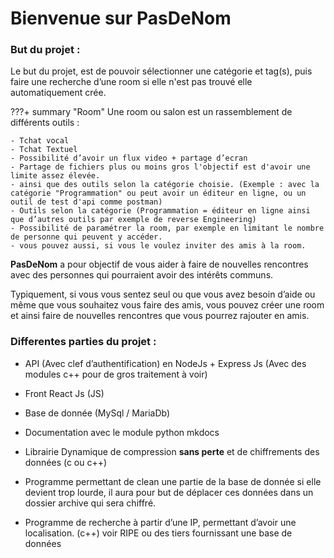 # Bienvenue sur PasDeNom

### But du projet :

Le but du projet, est de pouvoir sélectionner une catégorie et tag(s), puis faire une recherche d’une room si elle n'est pas trouvé elle automatiquement crée.

???+ summary "Room"
    Une room ou salon est un rassemblement de différents outils :

    - Tchat vocal 
    - Tchat Textuel 
    - Possibilité d’avoir un flux video + partage d’ecran
    - Partage de fichiers plus ou moins gros l'objectif est d'avoir une limite assez élevée.
    - ainsi que des outils selon la catégorie choisie. (Exemple : avec la catégorie "Programmation" ou peut avoir un éditeur en ligne, ou un outil de test d'api comme postman)
    - Outils selon la catégorie (Programmation = éditeur en ligne ainsi que d’autres outils par exemple de reverse Engineering)
    - Possibilité de paramétrer la room, par exemple en limitant le nombre de personne qui peuvent y accéder.
    - vous pouvez aussi, si vous le voulez inviter des amis à la room.

**PasDeNom** a pour objectif de vous aider à faire de nouvelles rencontres avec des personnes qui pourraient avoir des intérêts communs.
    
Typiquement, si vous vous sentez seul ou que vous avez besoin d’aide ou même que vous souhaitez vous faire des amis, vous pouvez créer une room et ainsi faire de nouvelles rencontres que vous pourrez rajouter en amis.

### Differentes parties du projet :

- API (Avec clef d’authentification) en NodeJs + Express Js (Avec des modules c++ pour de gros traitement à voir)

- Front React Js (JS)

- Base de donnée (MySql / MariaDb)

- Documentation avec le module python mkdocs

- Librairie Dynamique de compression **sans perte** et de chiffrements des données (c ou c++)

- Programme permettant de clean une partie de la base de donnée si elle devient trop lourde, il aura pour but de déplacer ces données dans un dossier archive qui sera chiffré.

- Programme de recherche à partir d’une IP, permettant d’avoir une localisation. (c++) voir RIPE ou des tiers fournissant une base de données 
